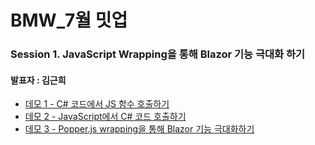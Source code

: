 # BMW_7월 밋업

### Session 1. JavaScript Wrapping을 통해 Blazor 기능 극대화 하기
#### 발표자 : 김근희

- [데모 1 - C# 코드에서 JS 함수 호출하기]()
- [데모 2 - JavaScript에서 C# 코드 호출하기]()
- [데모 3 - Popper.js wrapping을 통해 Blazor 기능 극대화하기]()
